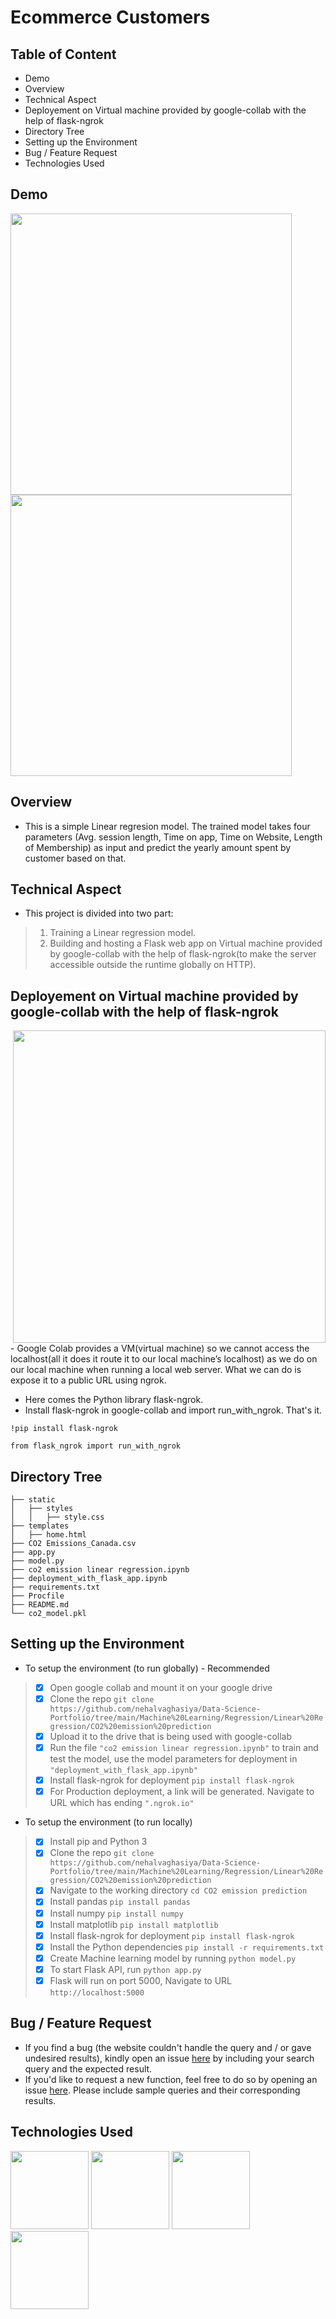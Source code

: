 
# Ecommerce Customers
## Table of Content

- Demo
- Overview
- Technical Aspect
- Deployement on Virtual machine provided by google-collab with the help of flask-ngrok
- Directory Tree
- Setting up the Environment
- Bug / Feature Request
- Technologies Used


## Demo
<img src="https://user-images.githubusercontent.com/78668871/118049697-6b288180-b37e-11eb-8c6b-f27ceec75455.PNG" width="450"/> <img src="https://user-images.githubusercontent.com/78668871/118049692-682d9100-b37e-11eb-881c-e88d22cc5f2c.PNG" width="450"/> 



## Overview
- This is a simple Linear regresion model. The trained model takes four parameters (Avg. session length, Time on app, Time on Website, Length of Membership) as input and predict the yearly amount spent by customer based on that.

## Technical Aspect
- This project is divided into two part:

> 1. Training a Linear regression model.
> 2. Building and hosting a Flask web app on Virtual machine provided by google-collab with the help of flask-ngrok(to make the server accessible outside the runtime globally on HTTP).

## Deployement on Virtual machine provided by google-collab with the help of flask-ngrok 
<img src="https://user-images.githubusercontent.com/78668871/116829747-e5e6e500-aba5-11eb-921a-6174e199bacf.png" width="500" align="right"/>
- Google Colab provides a VM(virtual machine) so we cannot access the localhost(all it does it route it to our local machine’s localhost) as we do on our local machine when running a local web server. What we can do is expose it to a public URL using ngrok. 



- Here comes the Python library flask-ngrok.
- Install flask-ngrok in google-collab and import run_with_ngrok. That's it.

`!pip install flask-ngrok`

`from flask_ngrok import run_with_ngrok`

## Directory Tree
```
├── static
│   ├── styles
│   │   ├── style.css
├── templates
│   ├── home.html
├── CO2 Emissions_Canada.csv
├── app.py
├── model.py
├── co2 emission linear regression.ipynb
├── deployment_with_flask_app.ipynb
├── requirements.txt
├── Procfile
├── README.md
└── co2_model.pkl
````

## Setting up the Environment
- To setup the environment (to run globally) - Recommended

> - [x] Open google collab and mount it on your google drive
> - [x] Clone the repo `git clone https://github.com/nehalvaghasiya/Data-Science-Portfolio/tree/main/Machine%20Learning/Regression/Linear%20Regression/CO2%20emission%20prediction `
> - [x] Upload it to the drive that is being used with google-collab
> - [x] Run the file `"co2 emission linear regression.ipynb"` to train and test the model, use the model parameters for deployment in `"deployment_with_flask_app.ipynb"`
> - [x] Install flask-ngrok for deployment `pip install flask-ngrok  `
> - [x] For Production deployment, a link will be generated. Navigate to URL which has ending `".ngrok.io"`


- To setup the environment (to run locally)

> - [x] Install pip and Python 3
> - [x] Clone the repo `git clone https://github.com/nehalvaghasiya/Data-Science-Portfolio/tree/main/Machine%20Learning/Regression/Linear%20Regression/CO2%20emission%20prediction `
> - [x] Navigate to the working directory  `cd CO2 emission prediction`
> - [x] Install pandas  `pip install pandas`
> - [x] Install numpy   `pip install numpy`
> - [x] Install matplotlib   `pip install matplotlib`
> - [x] Install flask-ngrok for deployment `pip install flask-ngrok  `
> - [x] Install the Python dependencies  `pip install -r requirements.txt `
> - [x] Create Machine learning model by running `python model.py `
> - [x] To start Flask API, run  `python app.py `
> - [x] Flask will run on port 5000, Navigate to URL `http://localhost:5000` 





## Bug / Feature Request
- If you find a bug (the website couldn't handle the query and / or gave undesired results), kindly open an issue [here](https://github.com/nehalvaghasiya/Data-Science-Portfolio/issues/new) by including your search query and the expected result.
- If you'd like to request a new function, feel free to do so by opening an issue [here](https://github.com/nehalvaghasiya/Data-Science-Portfolio/issues/new). Please include sample queries and their corresponding results.

## Technologies Used
<img src="https://user-images.githubusercontent.com/78668871/116827827-753acb00-ab9b-11eb-93fb-0aadf41d4ba8.png" width="125"/> <img src="https://user-images.githubusercontent.com/78668871/116829280-c8188080-aba3-11eb-936b-4f13999faa76.png" width="125"/> <img src="https://user-images.githubusercontent.com/78668871/116829376-031ab400-aba4-11eb-8724-d81e2d6a4970.png" width="125"/> <img src="https://user-images.githubusercontent.com/78668871/116829387-1463c080-aba4-11eb-9a08-f1595d2899a8.png" width="125"/>

